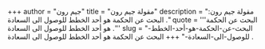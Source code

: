 +++
author = "جيم رون"
title = "مقولة جيم رون"
description = "مقولة جيم رون: البحث عن الحكمة هو أحد الخطط للوصول الى السعادة ."
quote = '''البحث عن الحكمة هو أحد الخطط للوصول الى السعادة .''' 
slug = "البحث-عن-الحكمة-هو-أحد-الخطط-للوصول-الى-السعادة-"
+++
البحث عن الحكمة هو أحد الخطط للوصول الى السعادة .
